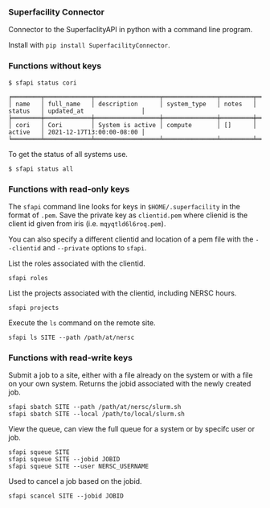 ### Superfacility Connector

Connector to the SuperfaclityAPI in python with a command line program.

Install with `pip install SuperfacilityConnector`.

### Functions without keys

```
$ sfapi status cori

╒════════╤═════════════╤══════════════════╤═══════════════╤═════════╤══════════╤═══════════════════════════╕
│ name   │ full_name   │ description      │ system_type   │ notes   │ status   │ updated_at                │
╞════════╪═════════════╪══════════════════╪═══════════════╪═════════╪══════════╪═══════════════════════════╡
│ cori   │ Cori        │ System is active │ compute       │ []      │ active   │ 2021-12-17T13:00:00-08:00 │
╘════════╧═════════════╧══════════════════╧═══════════════╧═════════╧══════════╧═══════════════════════════╛
```

To get the status of all systems use.

```
$ sfapi status all
```


### Functions with read-only keys

The `sfapi` command line looks for keys in `$HOME/.superfacility` in the format of `.pem`. Save the private key as `clientid.pem` where clienid is the client id given from iris (i.e. `mqyqtld6l6roq.pem`). 

You can also specify a different clientid and location of a pem file with the `--clientid` and `--private` options to `sfapi`.

List the roles associated with the clientid.

```
sfapi roles
```

List the projects associated with the clientid, including NERSC hours.

```
sfapi projects
```

Execute the `ls` command on the remote site.

```
sfapi ls SITE --path /path/at/nersc
```


### Functions with read-write keys

Submit a job to a site, either with a file already on the system or with a file on your own system. Returns the jobid associated with the newly created job.

```
sfapi sbatch SITE --path /path/at/nersc/slurm.sh 
sfapi sbatch SITE --local /path/to/local/slurm.sh
```

View the queue, can view the full queue for a system or by specifc user or job.

```
sfapi squeue SITE 
sfapi squeue SITE --jobid JOBID 
sfapi squeue SITE --user NERSC_USERNAME
```

Used to cancel a job based on the jobid.

```
sfapi scancel SITE --jobid JOBID 
```
